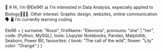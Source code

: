 👋 # Hi, I’m @Ele96!
📊 I’m interested in Data Analysis, expecially applied to Biology🌱🦊🧬. Other interest: Graphic design, websites, online communication🗣️ 
🖥️ I’m currently learning coding

Ele96 = {
      surname: "Rossi",
      firstName: "Eleonora",
      pronouns: "she" | "her",
      code: [Python, MySQL],
      tools: [Jupyter Notebooks, Pandas, Matplotlib, Seaborn, Power BI],
      favourites: {
            book: "The call of the wild",
            flower: "Lily"
            color: "Orange"
      }
}
